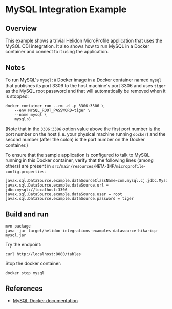 # MySQL Integration Example

## Overview

This example shows a trivial Helidon MicroProfile application that
uses the MySQL CDI integration.  It also shows how to run MySQL in a
Docker container and connect to it using the application.

## Notes

To run MySQL's `mysql:8` Docker image in a Docker container named
`mysql` that publishes its port 3306 to the host machine's port 3306
and uses `tiger` as the MySQL root password and that will
automatically be removed when it is stopped:

```shell
docker container run --rm -d -p 3306:3306 \
    --env MYSQL_ROOT_PASSWORD=tiger \
    --name mysql \
    mysql:8
```

(Note that in the `3306:3306` option value above the first port number
is the port number on the host (i.e. your physical machine running
`docker`) and the second number (after the colon) is the port number
on the Docker container.)

To ensure that the sample application is configured to talk to MySQL
running in this Docker container, verify that the following lines
(among others) are present in
`src/main/resources/META-INF/microprofile-config.properties`:

```properties
javax.sql.DataSource.example.dataSourceClassName=com.mysql.cj.jdbc.MysqlDataSource
javax.sql.DataSource.example.dataSource.url = jdbc:mysql://localhost:3306
javax.sql.DataSource.example.dataSource.user = root
javax.sql.DataSource.example.dataSource.password = tiger
```


## Build and run

```shell
mvn package
java -jar target/helidon-integrations-examples-datasource-hikaricp-mysql.jar
```

Try the endpoint:
```shell
curl http://localhost:8080/tables
```

Stop the docker container:
```shell
docker stop mysql
```

## References

- [MySQL Docker documentation](https://hub.docker.com/_/mysql?tab=description)
